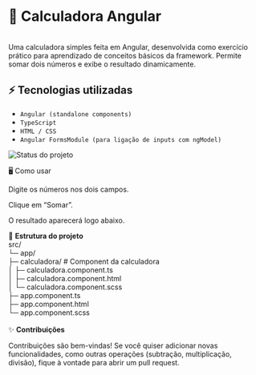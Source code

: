 <h1>🧮 Calculadora Angular</h1> <br>
Uma calculadora simples feita em Angular, desenvolvida como exercício prático para aprendizado de conceitos básicos da framework. Permite somar dois números e exibe o resultado dinamicamente.
 

## ⚡ Tecnologias utilizadas

- ``Angular (standalone components)``
- ``TypeScript``
- ``HTML / CSS``
- ``Angular FormsModule (para ligação de inputs com ngModel)``


![Status do projeto](https://img.shields.io/badge/Status-Finalizado-Red)




🖥️ Como usar

Digite os números nos dois campos.

Clique em “Somar”.

O resultado aparecerá logo abaixo.<br>

📂 <strong>Estrutura do projeto</strong> <br>
src/<br>
 └─ app/<br>
     ├─ calculadora/          # Component da calculadora<br>
     │   ├─ calculadora.component.ts<br>
     │   ├─ calculadora.component.html<br>
     │   └─ calculadora.component.scss<br>
     ├─ app.component.ts<br>
     ├─ app.component.html<br>
     └─ app.component.scss<br>
<br>
✨ <strong>Contribuições</strong>

Contribuições são bem-vindas! Se você quiser adicionar novas funcionalidades, como outras operações (subtração, multiplicação, divisão), fique à vontade para abrir um pull request.

